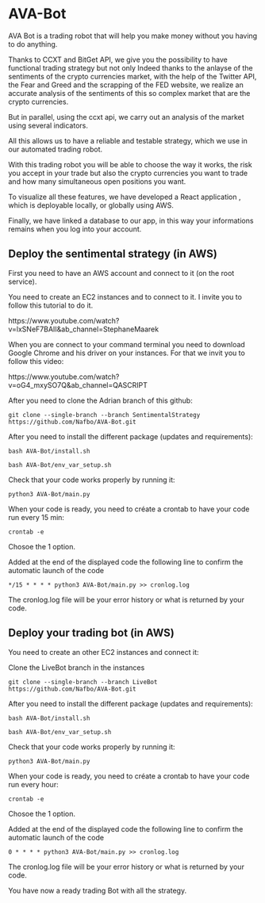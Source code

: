 # AVA-Bot
<p>AVA Bot is a trading robot that will help you make money without you having to do anything.</p>
<p>Thanks to CCXT and BitGet API, we give you the possibility to have  functional trading strategy but not only Indeed thanks to the anlayse of the sentiments of the crypto currencies market, with the help of the Twitter API, the Fear and Greed and the scrapping of the FED website, we realize an accurate analysis of the sentiments of this so complex market that are the crypto currencies.</p> 
<p>But in parallel, using the ccxt api, we carry out an analysis of the market using several indicators.</p>
<p>All this allows us to have a reliable and testable strategy, which we use in our automated trading robot.</p>
<p>With this trading robot you will be able to choose the way it works, the risk you accept in your trade but also the crypto currencies you want to trade and how many simultaneous open positions you want.</p>
<p>To visualize all these features, we have developed a React application , which is deployable locally, or globally using AWS.</p>
<p>Finally, we have linked a database to our app, in this way your informations remains when you log into your account.</p>


## Deploy the sentimental strategy (in AWS)
<p>First you need to have an AWS account and connect to it (on the root service).</p>
<p>You need to create an EC2 instances and to connect to it. I invite you to follow this tutorial to do it.<p>
<p><link>https://www.youtube.com/watch?v=lxSNeF7BAII&ab_channel=StephaneMaarek</link></p>
<p>When you are connect to your command terminal you need to download Google Chrome and his driver on your instances. For that we invit you to follow this video:</p>
<p><link>https://www.youtube.com/watch?v=oG4_mxySO7Q&ab_channel=QASCRIPT</link></p>
<p>After you need to clone the Adrian branch of this github:</p>
<pre><code>git clone --single-branch --branch SentimentalStrategy https://github.com/Nafbo/AVA-Bot.git</code></pre>
<p>After you need to install the different package (updates and requirements):</p>
<pre><code>bash AVA-Bot/install.sh</code></pre>
<pre><code>bash AVA-Bot/env_var_setup.sh</code></pre>
<p>Check that your code works properly by running it:</p>
<pre><code>python3 AVA-Bot/main.py</code></pre>
<p>When your code is ready, you need to créate a crontab to have your code run every 15 min:</p>
<pre><code>crontab -e</code></pre>
<p>Chosoe the 1 option.</p> 
<p>Added at the end of the displayed code the following line to confirm the automatic launch of the code</p>
<pre><code>*/15 * * * * python3 AVA-Bot/main.py >> cronlog.log</code></pre>
<p>The cronlog.log file will be your error history or what is returned by your code.</p>


## Deploy your trading bot (in AWS)
<p>You need to create an other EC2 instances and connect it:</p>
<p>Clone the LiveBot branch in the instances</p>
<pre><code>git clone --single-branch --branch LiveBot https://github.com/Nafbo/AVA-Bot.git</code></pre>
<p>After you need to install the different package (updates and requirements):</p>
<pre><code>bash AVA-Bot/install.sh</code></pre>
<pre><code>bash AVA-Bot/env_var_setup.sh</code></pre>
<p>Check that your code works properly by running it:</p>
<pre><code>python3 AVA-Bot/main.py</code></pre>
<p>When your code is ready, you need to créate a crontab to have your code run every hour:</p>
<pre><code>crontab -e</code></pre>
<p>Chosoe the 1 option.</p> 
<p>Added at the end of the displayed code the following line to confirm the automatic launch of the code</p>
<pre><code>0 * * * * python3 AVA-Bot/main.py >> cronlog.log</code></pre>
<p>The cronlog.log file will be your error history or what is returned by your code.</p>
<p>You have now a ready trading Bot with all the strategy.</p>


